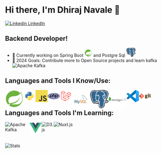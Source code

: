 # Hi there, I'm Dhiraj Navale  👋


 [![Linkedin](https://i.stack.imgur.com/gVE0j.png) LinkedIn](https://www.linkedin.com/public-profile/settings?trk=d_flagship3_profile_self_view_public_profile/)

## Backend Developer!

- 🔨 Currently working on  Spring Boot <img alt="Spring Boot" title="Spring Boot" width="25px" src="https://raw.githubusercontent.com/github/explore/80688e429a7d4ef2fca1e82350fe8e3517d3494d/topics/spring-boot/spring-boot.png" /> and Postgre Sql <img alt="Postgre Sql" title="Postgre Sql" width="30px" src="https://raw.githubusercontent.com/github/explore/80688e429a7d4ef2fca1e82350fe8e3517d3494d/topics/postgresql/postgresql.png" />
- 🎯 2024 Goals: Contribute more to Open Source projects and learn kafka <img  alt="Apache Kafka" title="Apache Kafka" width="50px" src="https://external-content.duckduckgo.com/iu/?u=https%3A%2F%2F1.bp.blogspot.com%2F-3OAdyrabFpU%2FWayo7MBZvOI%2FAAAAAAAAMw8%2FDump7yCJkWYipRfqNwLjxdju_geSzeQggCLcBGAs%2Fw1200-h630-p-k-no-nu%2Fapache-kafka.png&f=1&nofb=1" /> 


## Languages and Tools I Know/Use:
<img align="left" alt="Spring Boot" title="Spring Boot" width="60px" src="https://raw.githubusercontent.com/github/explore/80688e429a7d4ef2fca1e82350fe8e3517d3494d/topics/spring-boot/spring-boot.png" />
<img align="left" alt="Python" title="Python" width="40px" src="https://raw.githubusercontent.com/github/explore/80688e429a7d4ef2fca1e82350fe8e3517d3494d/topics/python/python.png" />
<img align="left" alt="JavaScript" title="JavaScript" width="40px" src="https://raw.githubusercontent.com/github/explore/80688e429a7d4ef2fca1e82350fe8e3517d3494d/topics/javascript/javascript.png" />
<img align="left" alt="PHP" title="PHP" width="40px" src="https://raw.githubusercontent.com/github/explore/ccc16358ac4530c6a69b1b80c7223cd2744dea83/topics/php/php.png" />
<img align="left" alt="Laravel" title="Laravel" width="40px" src="https://raw.githubusercontent.com/github/explore/56a826d05cf762b2b50ecbe7d492a839b04f3fbf/topics/laravel/laravel.png" />
<img align="left" alt="MySQL" title="MySQL" width="60px" src="https://raw.githubusercontent.com/github/explore/80688e429a7d4ef2fca1e82350fe8e3517d3494d/topics/mysql/mysql.png" />
<img align="left" alt="PostgreSQL" title="PostgreSQL" width="60px" src="https://raw.githubusercontent.com/github/explore/80688e429a7d4ef2fca1e82350fe8e3517d3494d/topics/postgresql/postgresql.png" />
<img align="left" alt="MongoDB" title="MongoDB" width="60px" src="https://raw.githubusercontent.com/github/explore/80688e429a7d4ef2fca1e82350fe8e3517d3494d/topics/mongodb/mongodb.png" />
<img align="left" alt="Visual Studio Code" title="Visual Studio Code" width="40px" src="https://raw.githubusercontent.com/github/explore/80688e429a7d4ef2fca1e82350fe8e3517d3494d/topics/visual-studio-code/visual-studio-code.png" />
<img align="left" alt="Git" title="Git" width="40px" src="https://raw.githubusercontent.com/github/explore/80688e429a7d4ef2fca1e82350fe8e3517d3494d/topics/git/git.png" />

<br>
<br>

## Languages and Tools I'm Learning:

<img align="left" alt="Apache Kafka" title="Apache Kafka" width="80px" src="https://external-content.duckduckgo.com/iu/?u=https%3A%2F%2F1.bp.blogspot.com%2F-3OAdyrabFpU%2FWayo7MBZvOI%2FAAAAAAAAMw8%2FDump7yCJkWYipRfqNwLjxdju_geSzeQggCLcBGAs%2Fw1200-h630-p-k-no-nu%2Fapache-kafka.png&f=1&nofb=1" />
<img align="left" alt="VueJS" title="VueJS" width="40px" src="https://raw.githubusercontent.com/github/explore/80688e429a7d4ef2fca1e82350fe8e3517d3494d/topics/vue/vue.png" />
<img align="left" alt="D3.js" title="D3.js" width="40px" src="https://avatars1.githubusercontent.com/u/1562726?s=200&v=46facdc8547e2abf7/68747470733a2f2f64336a732e6f72672f6c6f676f2e737667" />
<img align="left" alt="Nuxt.js" title="Nuxt.js" width="80px" src="https://external-content.duckduckgo.com/iu/?u=https%3A%2F%2Ftorii-world.net%2Fwp-content%2Fuploads%2F2018%2F08%2Fnuxt-js.png&f=1&nofb=1" />
<br>
<br>
<br>
<br>
<img align="center" alt="Stats" src="https://github-readme-stats.vercel.app/api?username=DhirajNavale&count_private=true" />
